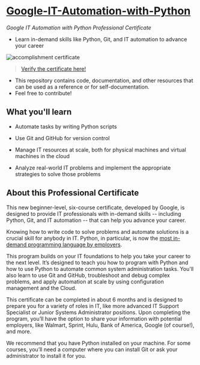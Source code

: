 # [Google-IT-Automation-with-Python](https://www.coursera.org/professional-certificates/google-it-automation)

*Google IT Automation with Python Professional Certificate*

* Learn in-demand skills like Python, Git, and IT automation to advance your career

<img src="https://s3.amazonaws.com/coursera_assets/meta_images/generated/CERTIFICATE_LANDING_PAGE/CERTIFICATE_LANDING_PAGE~27USS7D5WXAR/CERTIFICATE_LANDING_PAGE~27USS7D5WXAR.jpeg" alt="accomplishment certificate"/>

> [Verify the certificate here!](https://www.coursera.org/account/accomplishments/professional-cert/27USS7D5WXAR)

* This repository contains code, documentation, and other resources that can be used as a reference or for self-documentation.
* Feel free to contribute!

## What you'll learn
* Automate tasks by writing Python scripts

* Use Git and GitHub for version control

* Manage IT resources at scale, both for physical machines and virtual machines in the cloud 

* Analyze real-world IT problems and implement the appropriate strategies to solve those problems

## About this Professional Certificate
This new beginner-level, six-course certificate, developed by Google, is designed to provide IT professionals with in-demand skills -- including Python, Git, and IT automation -- that can help you advance your career.

Knowing how to write code to solve problems and automate solutions is a crucial skill for anybody in IT. Python, in particular, is now the [most in-demand programming language by employers](https://insights.dice.com/2019/10/08/python-java-top-languages-employers/).

This program builds on your IT foundations to help you take your career to the next level. It’s designed to teach you how to program with Python and how to use Python to automate common system administration tasks. You'll also learn to use Git and GitHub, troubleshoot and debug complex problems, and apply automation at scale by using configuration management and the Cloud.

This certificate can be completed in about 6 months and is designed to prepare you for a variety of roles in IT, like more advanced IT Support Specialist or Junior Systems Administrator positions. Upon completing the program, you’ll have the option to share your information with potential employers, like Walmart, Sprint, Hulu, Bank of America, Google (of course!), and more.

We recommend that you have Python installed on your machine. For some courses, you’ll need a computer where you can install Git or ask your administrator to install it for you.
